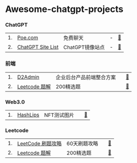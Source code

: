 # Awesome-chatgpt-projects
### ChatGPT



<table style="width:100%">
  <tr>
    <td>1.</td>
    <td><a href="https://poe.com/" target="_blank"> Poe.com </a> </td>
    <td>免费聊天</td>
    <td>-</td>
    <td><a href="https://poe.com/" target="_blank">🔗 </a> </td> 
  </tr>
  <tr>
    <td>2.</td>
    <td><a href="https://github.com/xx025/carrot" target="_blank"> ChatGPT Site List </a> </td>
    <td>ChatGPT镜像站点</td>
    <td>-</td> 
    <td><a href="https://github.com/xx025/carrot" target="_blank">🔗 </a> </td> 
  </tr>
</table>

### 前端

<table>

  <tr>
    <td>1.</td>
    <td><a href="https://github.com/d2-projects/d2-admin" target="_blank">D2Admin </a> </td>
    <td>企业后台产品前端整合方案</td>
    <td></td> 
    <td><a href="https://d2-projects.github.io/d2-admin/#/index" target="_blank">🔗 </a> </td> 
  </tr>
    <tr>
    <td>2.</td>
    <td><a href="https://github.com/CyC2018/CS-Notes/blob/master/notes/Leetcode%20%E9%A2%98%E8%A7%A3%20-%20%E7%9B%AE%E5%BD%95.md" target="_blank"> Leetcode 题解 </a> </td>
    <td>200精选题</td>
    <td></td> 
    <td><a href="https://github.com/CyC2018/CS-Notes/blob/master/notes/Leetcode%20%E9%A2%98%E8%A7%A3%20-%20%E7%9B%AE%E5%BD%95.md" target="_blank">🔗 </a> </td> 
  </tr>
</table>

### Web3.0

<table>

  <tr>
    <td>1.</td>
    <td><a href="https://github.com/HashLips/hashlips_art_engine" target="_blank">HashLips </a> </td>
    <td>NFT测试图片</td>
    <td></td> 
    <td><a href="https://github.com/HashLips/hashlips_art_engine" target="_blank">🔗 </a> </td> 
  </tr>

</table>


### Leetcode

<table>

  <tr>
    <td>1.</td>
    <td><a href="https://github.com/youngyangyang04/leetcode-master#leetcode-%E5%88%B7%E9%A2%98%E6%94%BB%E7%95%A5" target="_blank">LeetCode 刷题攻略 </a> </td>
    <td>60天刷题攻略</td>
    <td></td> 
    <td><a href="https://github.com/youngyangyang04/leetcode-master#leetcode-%E5%88%B7%E9%A2%98%E6%94%BB%E7%95%A5" target="_blank">🔗 </a> </td> 
  </tr>
    <tr>
    <td>2.</td>
    <td><a href="https://github.com/CyC2018/CS-Notes/blob/master/notes/Leetcode%20%E9%A2%98%E8%A7%A3%20-%20%E7%9B%AE%E5%BD%95.md" target="_blank"> Leetcode 题解 </a> </td>
    <td>200精选题</td>
    <td></td> 
    <td><a href="https://github.com/CyC2018/CS-Notes/blob/master/notes/Leetcode%20%E9%A2%98%E8%A7%A3%20-%20%E7%9B%AE%E5%BD%95.md" target="_blank">🔗 </a> </td> 
  </tr>
</table>
